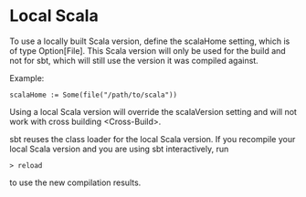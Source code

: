 Local Scala
===========

To use a locally built Scala version, define the scalaHome setting,
which is of type Option[File]. This Scala version will only be used for
the build and not for sbt, which will still use the version it was
compiled against.

Example:

    scalaHome := Some(file("/path/to/scala"))

Using a local Scala version will override the scalaVersion setting and
will not work with cross building \<Cross-Build\>.

sbt reuses the class loader for the local Scala version. If you
recompile your local Scala version and you are using sbt interactively,
run

    > reload

to use the new compilation results.

